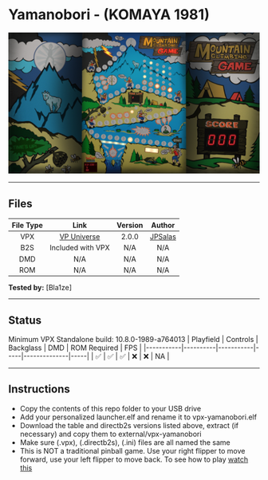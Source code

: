 # Yamanobori - (KOMAYA 1981)

![Table Preview](../../images/vpx-yamanobori.jpg)

---

## Files
| File Type | Link | Version | Author |
|:---------:|:----:|:-------:|:------:|
| VPX | [VP Universe](https://www.vpforums.org/index.php?app=downloads&showfile=15578) | 2.0.0 | [JPSalas](https://www.vpforums.org/index.php?showuser=277) |
| B2S | Included with VPX | N/A | N/A |
| DMD | N/A | N/A | N/A |
| ROM | N/A | N/A | N/A |

**Tested by:** [Bla1ze]

---

## Status 
Minimum VPX Standalone build: 10.8.0-1989-a764013
| Playfield | Controls | Backglass | DMD | ROM Required | FPS | 
|-----------|----------|-----------|-----|--------------|-----|
| :white_check_mark: | :white_check_mark: | :white_check_mark: | :x: | :x: | NA |

---

## Instructions
- Copy the contents of this repo folder to your USB drive
- Add your personalized launcher.elf and rename it to vpx-yamanobori.elf
- Download the table and directb2s versions listed above, extract (if necessary) and copy them to external/vpx-yamanobori
- Make sure (.vpx), (.directb2s), (.ini) files are all named the same
- This is NOT a traditional pinball game. Use your right flipper to move forward, use your left flipper to move back. To see how to play [watch this](https://www.youtube.com/watch?v=n1Z6CPgGka0)

